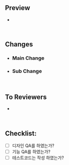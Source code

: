 ## Preview

-

<br>

## Changes

- ### Main Change

- ### Sub Change

<br>

## To Reviewers

-

<br>

## Checklist:

- [ ] 디자인 QA를 하였는가?
- [ ] 기능 QA를 하였는가?
- [ ] 테스트코드는 작성 하였는가?
